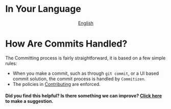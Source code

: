 # In Your Language

<p align="center">
  <a href="~GITHUB_URL~blob/master/docs/en-US/GITHUB_COMMIT.md"
    >English</a>
</p>

# How Are Commits Handled?

The Committing process is fairly straightforward, it is based on a few simple rules:

- When you make a commit, such as through `git commit`, or a UI based commit solution, the commit process is handled by `Commitizen`.
- The policies in [Contributing](~GITHUB_URL~) are enforced.

#### Did you find this helpful? Is there something we can improve? [Click here](~GITHUB_URL~issues/new?assignees=&labels=&template=documentation.yml) to make a suggestion.
